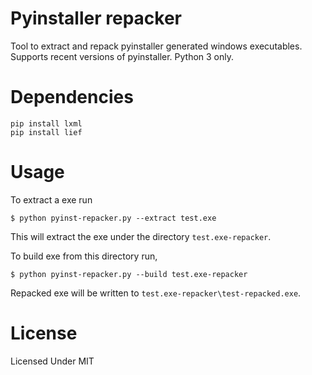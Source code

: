 # Pyinstaller repacker

Tool to extract and repack pyinstaller generated windows executables. Supports recent versions of pyinstaller. Python 3 only.

# Dependencies

```
pip install lxml
pip install lief
```

# Usage

To extract a exe run

```
$ python pyinst-repacker.py --extract test.exe
```

This will extract the exe under the directory `test.exe-repacker`.

To build exe from this directory run,

```
$ python pyinst-repacker.py --build test.exe-repacker
```

Repacked exe will be written to `test.exe-repacker\test-repacked.exe`.

# License

Licensed Under MIT
